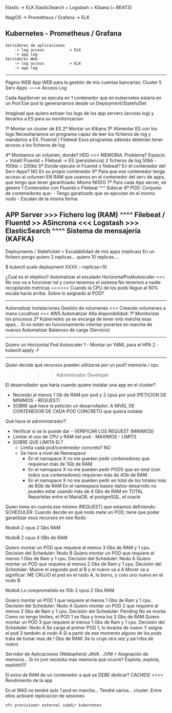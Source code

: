 Elastic -> ELK   ElasticSearch + Logstash + Kibana (+ BEATS)

NagiOS  -> Prometheus / Grafana  -> ELK

Kubernetes - Prometheus / Grafana
-
    Servidores de aplicaciones
        -> log access           > ELK
        -> app log
    Servidores Web
        -> log access           > ELK
        -> app log

------------------------
Página WEB
App WEB para la gestión de mis cuentas bancarias: Cluster
    5 Serv Apps
        ---> Access Log

Cada AppServer se ejecuta en 1 contenedor
    que en kubernetes estaría en un Pod
        Ese pod lo generaríamos desde un Deployment/StatefulSet

Imaginad que quiero extraer los logs de los app servers (access log)
    y llevarlos a ES para su monitorizacion

1º Montar un cluster de ES
2º Montar un Kibana
3º Alimentar ES con los logs
    Necesitariamos un programa capaz de leer los ficheros de log y mandarlos a ES.
        Fluentd | Filebeat
    Esos programas además deberían tener acceso a los ficheros de log

4º Montamos un volumen, donde? HDD <<< MEMORIA. Problema? Espacio + Volatil
    Fluentd + Filebeat -> ES (persistencia)
    2 ficheros de log 50kb - 100kb = 200kb
5º Donde ejecuto el Fluentd o filebeat? En el contenedor del Serv Apps? NO
   En su propio contenedor
6º Para que ese contenedor tenga acceso al volumen EN RAM que usamos en el contenedor
   del serv de apps, que tengo que tener garantizado: Mismo NODO
7º Para cada App server, se genere 1 Contenedor con Fluentd o Filebeat
                                                        ^^^
                                                        Sidecar
8º POD: Conjunto de contenedores que:
    - Tengo garatizado que se ejecutan en el mismo nodo
    - Escalan de la misma forma
    
APP Server >>> Fichero log (RAM)
                    ^^^^
                    Filebeat / Fluentd  >> ASincrona <<<  Logstash >>> ElasticSearch
                                            ^^^^
                                            Sistema de mensajería (KAFKA)
-------------------------
Deployments / Statefulset < Escalabilidad de mis apps (replicas)
En un fichero pongo quiero 2 replicas... quiero 10 replicas....

$ kubectl scale deployment XXXX --replicas=10

¿Cual es el objetivo? Automatizar el escalado
HorizontalPodAutoscaler <<< No nos va a funcionar tal y como tenemos el sistema
No tenemos a nadie recopilando metricas <<<<<< 
Cuando la CPU de los pods llegue al 50% escala hacia arriba.
Sobre lo asignado al POD?


--------
Automatizar instalaciones
Gestión de volumenes <<< Creando volumenes a mano
    Localhost <<< AWS
Automatizar Alta disponibilidad:
    1º Monitorizar los procesos
    2º Kubernetes ya se encarga de tener enb marcha esas apps... 
       Si no están en funcionamiento intentar ponerlas en marcha de nuevos
Automatizar Balanceo de carga (Servicio)

--------
Quiero un Horizontal Pod Autoscaler
1 - Montar un YAML para el HPA
2 - kubectl apply -f 

--------------------------------------------------------------
Quien decide qué recursos pueden utilizarse por un pod?
 memoria / cpu

>>>> Administrador
>>>> Developer

El desarrollador que haría cuando quiere instalar una app en el cluster?
- Necesito al menos 1 Gb de RAM por pod y 2 cpus por pod (PETICION DE MINIMOS - REQUEST)
- SOBRE qué hace la petición un desarrollador: A NIVEL DE CONTENEDOR DE CADA POD CONCRETO que quiera instalar

Qué hace el adnministrador?
- Verificar si se lo puede dar - VERIFICAR LOS REQUEST (MINIMOS)
- Limitar el uso de CPU y RAM del pod - MAXIMOS - LIMITS
- SOBRE QUE LIMITA EL? 
    - Limita cada pod/contenedor concreto? NO
    - Se hace a nivel de Namespace
        - En el namspace X no me pueden pedir contenedores que requieran más de 1Gb de RAM
        - En el namspace X no me pueden pedir PODS que en total (con todos sus contenedores) requieran más de 4Gb de RAM
        - En el namspace X no me pueden pedir en total de los totales más de 8Gb de RAM
                En el namespace bases-datos-desarrollo no puedes estar usando más de 4 Gbs de RAM en TOTAL
                    Repartelas entre el MariaDB, el postgreSQL, el oracle

Quien toma en cuenta ese minimo (REQUEST) que estamos definiendo:
    SCHEDULER: Cuando decide en qué nodo mete un POD, tiene que poder garantizar esos recursos en ese Nodo


NodoA
    2 cpus
    2 Gbs RAM

NodoB
    2 cpus
    4 GBs de RAM
    
    
Quiero montar un POD que requiere al menos 3 Gbs de RAM y 1 cpu. Decision del Scheduler: Nodo B
Quiero montar un POD que requiere al menos 1 Gbs de Ram y 1 cpu. Decisión del Scheduler: Nodo A
Quiero montar un POD que requiere al menos 2 Gbs de Ram y 1 cpu. Decisión del Scheduler:
Mueve el segundo pod al B y el nuevo va a A
Mover va a significar: ME CRUJO el pod en el nodo A, lo borro, y creo uno nuevo en el nodo B


NodoA Lo comprometido es 1Gb
    2 cpus
    2 Gbs RAM

Quiero montar un POD 1 que requiere al menos 1 Gbs de Ram y 1 cpu. Decisión del Scheduler: Nodo A
Quiero montar un POD 2 que requiere al menos 2 Gbs de Ram y 1 cpu. Decisión del Scheduler: Pending No se monta
Como no tengo limites, el POD 1 se flipa y toma los 2 Gbs de RAM
Quiero montar un POD 3 que requiere al menos 1 Gbs de Ram y 1 cpu. Decisión del Scheduler: Nodo A
Se carga el primer POD 1, lo levanta de nuevo
Y asigna el pod 3 también al nodo A
Si a partir de ese momento alguno de los pods trata de tomar mas de ! Gbs de RAM: Se lo cruje otra vez 
y pa'rriba de nuevo

Servidor de Aplicaciones (Websphere) JAVA . JVM < Asignación de memoria... Si mi jvm necesita mas memoria que 
    ocurre? Explota, explota, explotó!!!!
    
El extra de RAM de un contenedor a qué se DEBE dedicar? CACHES! <<<< Rendimiento de la app

En el WAS no tendré solo 1 pod en marcha... Tendré varios... cluster.
    Entre ellos activaré replicación de sesiones
    
    
    nfs provisioner external subdir kubernetes